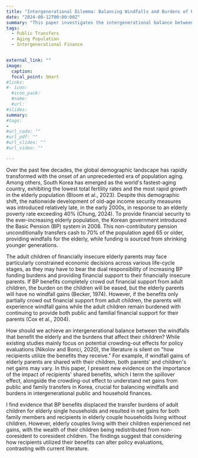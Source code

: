 ```yaml
---
title: "Intergenerational Dilemma: Balancing Windfalls and Burdens of Public Transfers"
date: "2024-08-12T00:00:00Z"
summary: "This paper investigates the intergenerational balance between financial windfalls provided to elderly parents and the associated changing burdens faced by their children, examining the spillover and crowding-out effects of Korea's Basic Pension system."
tags:
  - Public Transfers
  - Aging Population
  - Intergenerational Finance


external_link: ""
image:
  caption: 
  focal_point: Smart  
#links:
#- icon:   
  #icon_pack:  
  #name:  
  #url:  
#slides:  
summary:   
#tags:
- 
#url_code: ""
#url_pdf: ""
#url_slides: ""
#url_video: ""

---
```


Over the past few decades, the global demographic landscape has rapidly transformed with the onset of an unprecedented era of population aging. Among others, South Korea has emerged as the world's fastest-aging country, exhibiting the lowest total fertility rates and the most rapid growth in the elderly population (Bloom et al., 2023). Despite this demographic shift, the nationwide development of old-age income security measures was introduced relatively late, in the early 2000s, in response to an elderly poverty rate exceeding 40% (Chung, 2024). To provide financial security to the ever-increasing elderly population, the Korean government introduced the Basic Pension (BP) system in 2008. This non-contributory pension unconditionally transfers cash to 70% of the population aged 65 or older, providing windfalls for the elderly, while funding is sourced from shrinking younger generations.

The adult children of financially insecure elderly parents may face particularly constrained economic decisions across various life-cycle stages, as they may have to bear the dual responsibility of increasing BP funding burdens and providing financial support to their financially insecure parents. If BP benefits completely crowd out financial support from adult children, the burden on the children will be eased, but the elderly parents will have no windfall gains (Becker, 1974). However, if the benefits only partially crowd out financial support from adult children, the parents will experience windfall gains while the adult children remain burdened with continuing to provide both public and familial financial support for their parents (Cox et al., 2004).

How should we achieve an intergenerational balance between the windfalls that benefit the elderly and the burdens that affect their children? While existing studies mainly focus on potential crowding-out effects for policy evaluations (Nikolov and Bonci, 2020), the literature is silent on "how recipients utilize the benefits they receive." For example, if windfall gains of elderly parents are shared with their children, both parents' and children's net gains may vary. In this paper, I present new evidence on the importance of the impact of recipients' shared benefits, which I term the spillover effect, alongside the crowding-out effect to understand net gains from public and family transfers in Korea, crucial for balancing windfalls and burdens in intergenerational public and household finances.

I find evidence that BP benefits displaced the transfer burdens of adult children for elderly single households and resulted in net gains for both family members and recipients in elderly couple households living without children. However, elderly couples living with their children experienced net gains, with the wealth of their children being redistributed from non-coresident to coresident children. The findings suggest that considering how recipients utilized their benefits can alter policy evaluations, contrasting with current literature.
